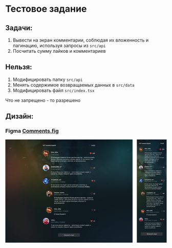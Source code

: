 # Тестовое задание

## Задачи:

1) Вывести на экран комментарии, соблюдая их вложенность и пагинацию, используя запросы из `src/api`
2) Посчитать сумму лайков и комментариев

## Нельзя:

1) Модифицировать папку `src/api`
2) Менять содержимое возвращаемых данных в `src/data`
3) Модифицировать файл `src/index.tsx`

Что не запрещено - то разрешено

## Дизайн:

### Figma [Comments.fig](Comments.fig)

![preview.png](preview.png)
